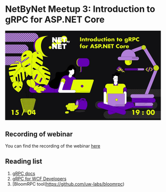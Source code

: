 # NetByNet Meetup 3: Introduction to gRPC for ASP.NET Core
![alt text](https://github.com/netbynet/Meetup-3/raw/master/doc/cover.jpg "Logo Title Text 1")

## Recording of webinar
You can find the recording of the webinar [here](https://www.google.com)
## Reading list
1. [gRPC docs](https://docs.microsoft.com/aspnet/core/grpc)
2. [gRPC for WCF Developers](https://docs.microsoft.com/dotnet/architecture)
3. [BloomRPC tool(https://github.com/uw-labs/bloomrpc) 
